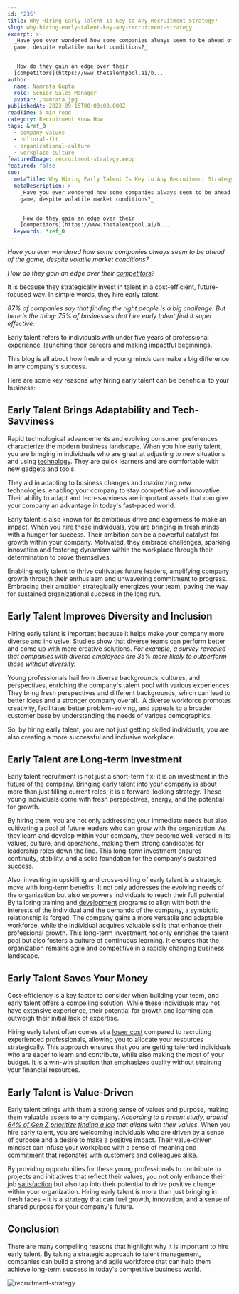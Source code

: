 ```yaml
---
id: '235'
title: Why Hiring Early Talent Is Key to Any Recruitment Strategy?
slug: why-hiring-early-talent-key-any-recruitment-strategy
excerpt: >-
  _Have you ever wondered how some companies always seem to be ahead of the
  game, despite volatile market conditions?_


  _How do they gain an edge over their
  [competitors](https://www.thetalentpool.ai/b...
author:
  name: Namrata Gupta
  role: Senior Sales Manager
  avatar: /namrata.jpg
publishedAt: 2023-09-15T00:00:00.000Z
readTime: 5 min read
category: Recruitment Know How
tags: &ref_0
  - company-values
  - cultural-fit
  - organizational-culture
  - workplace-culture
featuredImage: recruitment-strategy.webp
featured: false
seo:
  metaTitle: Why Hiring Early Talent Is Key to Any Recruitment Strategy?
  metaDescription: >-
    _Have you ever wondered how some companies always seem to be ahead of the
    game, despite volatile market conditions?_


    _How do they gain an edge over their
    [competitors](https://www.thetalentpool.ai/b...
  keywords: *ref_0
---
```


_Have you ever wondered how some companies always seem to be ahead of the game, despite volatile market conditions?_

_How do they gain an edge over their [competitors](https://www.thetalentpool.ai/blogs/top-reasons-why-you-are-losing-top-talent-to-competitors)?_

It is because they strategically invest in talent in a cost-efficient, future-focused way. In simple words, they hire early talent.

_87% of companies say that finding the right people is a big challenge. But here is the thing: 75% of businesses that hire early talent find it super effective._

Early talent refers to individuals with under five years of professional experience, launching their careers and making impactful beginnings.

This blog is all about how fresh and young minds can make a big difference in any company's success.

Here are some key reasons why hiring early talent can be beneficial to your business:

## **Early Talent Brings Adaptability and Tech-Savviness**

Rapid technological advancements and evolving consumer preferences characterize the modern business landscape. When you hire early talent, you are bringing in individuals who are great at adjusting to new situations and using [technology](https://www.thetalentpool.ai/blogs/how-integrated-technology-can-improve-your-recruitment-process?highlight=recruitment%20process%20). They are quick learners and are comfortable with new gadgets and tools.

They aid in adapting to business changes and maximizing new technologies, enabling your company to stay competitive and innovative. Their ability to adapt and tech-savviness are important assets that can give your company an advantage in today's fast-paced world.

Early talent is also known for its ambitious drive and eagerness to make an impact. When you [hire](https://www.thetalentpool.ai/blogs/5-assessment-methods-hire-right-talent) these individuals, you are bringing in fresh minds with a hunger for success. Their ambition can be a powerful catalyst for growth within your company. Motivated, they embrace challenges, sparking innovation and fostering dynamism within the workplace through their determination to prove themselves.

Enabling early talent to thrive cultivates future leaders, amplifying company growth through their enthusiasm and unwavering commitment to progress. Embracing their ambition strategically energizes your team, paving the way for sustained organizational success in the long run.

## **Early Talent Improves Diversity and Inclusion**

Hiring early talent is important because it helps make your company more diverse and inclusive. Studies show that diverse teams can perform better and come up with more creative solutions. _For example, a survey revealed that companies with diverse employees are 35% more likely to outperform those without [diversity.](https://www.thetalentpool.ai/blogs/5-steps-include-diversity-in-hiring)_

Young professionals hail from diverse backgrounds, cultures, and perspectives, enriching the company's talent pool with various experiences. They bring fresh perspectives and different backgrounds, which can lead to better ideas and a stronger company overall.  A diverse workforce promotes creativity, facilitates better problem-solving, and appeals to a broader customer base by understanding the needs of various demographics.

So, by hiring early talent, you are not just getting skilled individuals, you are also creating a more successful and inclusive workplace.

## **Early Talent are Long-term Investment**

Early talent recruitment is not just a short-term fix; it is an investment in the future of the company. Bringing early talent into your company is about more than just filling current roles; it is a forward-looking strategy. These young individuals come with fresh perspectives, energy, and the potential for growth.

By hiring them, you are not only addressing your immediate needs but also cultivating a pool of future leaders who can grow with the organization. As they learn and develop within your company, they become well-versed in its values, culture, and operations, making them strong candidates for leadership roles down the line. This long-term investment ensures continuity, stability, and a solid foundation for the company's sustained success.

Also, investing in upskilling and cross-skilling of early talent is a strategic move with long-term benefits. It not only addresses the evolving needs of the organization but also empowers individuals to reach their full potential. By tailoring training and [development](https://www.thetalentpool.ai/blogs/importance-employee-development-modern-workplace) programs to align with both the interests of the individual and the demands of the company, a symbiotic relationship is forged. The company gains a more versatile and adaptable workforce, while the individual acquires valuable skills that enhance their professional growth. This long-term investment not only enriches the talent pool but also fosters a culture of continuous learning. It ensures that the organization remains agile and competitive in a rapidly changing business landscape.

## **Early Talent Saves Your Money**

Cost-efficiency is a key factor to consider when building your team, and early talent offers a compelling solution. While these individuals may not have extensive experience, their potential for growth and learning can outweigh their initial lack of expertise.

Hiring early talent often comes at a [lower cost](https://www.thetalentpool.ai/blogs/4-cost-reducing-recruitment-strategies-for-startups) compared to recruiting experienced professionals, allowing you to allocate your resources strategically. This approach ensures that you are getting talented individuals who are eager to learn and contribute, while also making the most of your budget. It is a win-win situation that emphasizes quality without straining your financial resources.

## **Early Talent is Value-Driven**

Early talent brings with them a strong sense of values and purpose, making them valuable assets to any company. _According to a recent study, around [64% of Gen Z prioritize finding a job](https://economictimes.indiatimes.com/jobs/hr-policies-trends/64-of-gen-z-in-india-wants-to-work-for-organisations-with-flexible-work-options-reveals-rpg-group-research/articleshow/101753528.cms?from=mdr) that aligns with their values_. When you hire early talent, you are welcoming individuals who are driven by a sense of purpose and a desire to make a positive impact. Their value-driven mindset can infuse your workplace with a sense of meaning and commitment that resonates with customers and colleagues alike.

By providing opportunities for these young professionals to contribute to projects and initiatives that reflect their values, you not only enhance their job [satisfaction](https://www.thetalentpool.ai/blogs/what-employee-satisfaction-how-measure-it) but also tap into their potential to drive positive change within your organization. Hiring early talent is more than just bringing in fresh faces – it is a strategy that can fuel growth, innovation, and a sense of shared purpose for your company's future.

## **Conclusion**

There are many compelling reasons that highlight why it is important to hire early talent. By taking a strategic approach to talent management, companies can build a strong and agile workforce that can help them achieve long-term success in today's competitive business world.

![recruitment-strategy](images/recruitment-strategy-1-1024x537.jpg)
